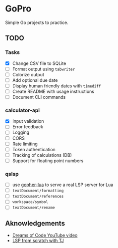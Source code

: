 # GoPro

Simple Go projects to practice.

## TODO

### Tasks

- [x] Change CSV file to SQLite
- [ ] Format output using `tabwriter`
- [ ] Colorize output
- [ ] Add optional due date
- [ ] Display human friendly dates with `timediff`
- [ ] Create README with usage instructions
- [ ] Document CLI commands

### calculator-api

- [x] Input validation
- [ ] Error feedback
- [ ] Logging
- [ ] CORS
- [ ] Rate limiting
- [ ] Token authentication
- [ ] Tracking of calculations (DB)
- [ ] Support for floating point numbers

### qslsp

- [ ] use [gopher-lua](https://github.com/yuin/gopher-lua) to serve a real LSP server for Lua
- [ ] `textDocument/formatting`
- [ ] `textDocument/references`
- [ ] `workspace/symbol`
- [ ] `textDocument/rename`

## Aknowledgements

- [Dreams of Code YouTube video](https://youtu.be/gXmznGEW9vo?si=p1nQa3W_12A3vuEI)
- [LSP from scratch with TJ](https://youtu.be/YsdlcQoHqPY?si=jADPDp8WSPzkAdyE)
